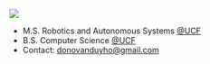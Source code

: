 [<img src="https://img.shields.io/badge/linkedin-%230077B5.svg?&style=for-the-badge&logo=linkedin&logoColor=white" />](https://www.linkedin.com/in/donovan-ho-533151175/)

- M.S. Robotics and Autonomous Systems [@UCF](https://www.ucf.edu)
- B.S. Computer Science [@UCF](https://www.ucf.edu/)
- Contact: donovanduyho@gmail.com

